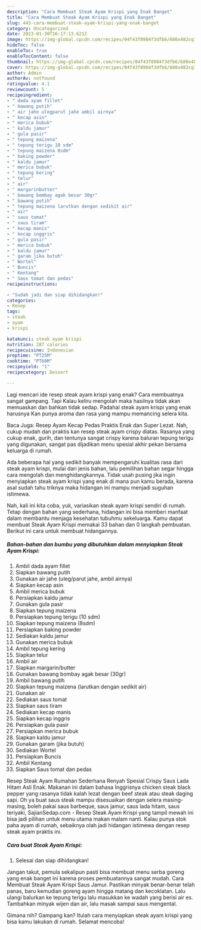```yaml
---
description: "Cara Membuat Steak Ayam Krispi yang Enak Banget"
title: "Cara Membuat Steak Ayam Krispi yang Enak Banget"
slug: 443-cara-membuat-steak-ayam-krispi-yang-enak-banget
category: Uncategorized
date: 2023-01-30T16:17:13.621Z
image: https://img-global.cpcdn.com/recipes/04f43f8984f3dfb6/680x482cq70/steak-ayam-krispi-foto-resep-utama.jpg
hideToc: false
enableToc: true
enableTocContent: false
thumbnail: https://img-global.cpcdn.com/recipes/04f43f8984f3dfb6/680x482cq70/steak-ayam-krispi-foto-resep-utama.jpg
cover: https://img-global.cpcdn.com/recipes/04f43f8984f3dfb6/680x482cq70/steak-ayam-krispi-foto-resep-utama.jpg
author: Admin
authorAv: notfound
ratingvalue: 4.1
reviewcount: 5
recipeingredient:
- " dada ayam fillet"
- " bawang putih"
- " air jahe ulegparut jahe ambil airnya"
- " kecap asin"
- " merica bubuk"
- " kaldu jamur"
- " gula pasir"
- " tepung maizena"
- " tepung terigu 10 sdm"
- " tepung maizena 8sdm"
- " baking powder"
- " kaldu jamur"
- " merica bubuk"
- " tepung kering"
- " telur"
- " air"
- " margarinbutter"
- " bawang bombay agak besar 30gr"
- " bawang putih"
- " tepung maizena larutkan dengan sedikit air"
- " air"
- " saus tomat"
- " saus tiram"
- " kecap manis"
- " kecap inggris"
- " gula pasir"
- " merica bubuk"
- " kaldu jamur"
- " garam jika butuh"
- " Wortel"
- " Buncis"
- " Kentang"
- " Saus tomat dan pedas"
recipeinstructions:

- "Sudah jadi dan siap dihidangkan!"
categories:
- Resep
tags:
- steak
- ayam
- krispi

katakunci: steak ayam krispi 
nutrition: 287 calories
recipecuisine: Indonesian
preptime: "PT25M"
cooktime: "PT60M"
recipeyield: "1"
recipecategory: Dessert

---
```



Lagi mencari ide resep steak ayam krispi yang enak? Cara membuatnya sangat gampang. Tapi Kalau keliru mengolah maka hasilnya tidak akan memuaskan dan bahkan tidak sedap. Padahal steak ayam krispi yang enak harusnya Kan punya aroma dan rasa yang mampu memancing selera kita.


Baca Juga: Resep Ayam Kecap Pedas Praktis Enak dan Super Lezat. Nah, cukup mudah dan praktis kan resep steak ayam crispy diatas. Rasanya yang cukup enak, gurih, dan tentunya sangat crispy karena baluran tepung terigu yang digunakan, sangat pas dijadikan menu spesial akhir pekan bersama keluarga di rumah.

Ada beberapa hal yang sedikit banyak mempengaruhi kualitas rasa dari steak ayam krispi, mulai dari jenis bahan, lalu pemilihan bahan segar hingga cara mengolah dan menghidangkannya. Tidak usah pusing jika ingin menyiapkan steak ayam krispi yang enak di mana pun kamu berada, karena asal sudah tahu triknya maka hidangan ini mampu menjadi suguhan istimewa.


Nah, kali ini kita coba, yuk, variasikan steak ayam krispi sendiri di rumah. Tetap dengan bahan yang sederhana, hidangan ini bisa memberi manfaat dalam membantu menjaga kesehatan tubuhmu sekeluarga. Kamu dapat membuat Steak Ayam Krispi memakai 33 bahan dan 0 langkah pembuatan. Berikut ini cara untuk membuat hidangannya.

<!--inarticleads1-->

##### Bahan-bahan dan bumbu yang dibutuhkan dalam menyiapkan Steak Ayam Krispi:

1. Ambil  dada ayam fillet
1. Siapkan  bawang putih
1. Gunakan  air jahe (uleg/parut jahe, ambil airnya)
1. Siapkan  kecap asin
1. Ambil  merica bubuk
1. Persiapkan  kaldu jamur
1. Gunakan  gula pasir
1. Siapkan  tepung maizena
1. Persiapkan  tepung terigu (10 sdm)
1. Siapkan  tepung maizena (8sdm)
1. Persiapkan  baking powder
1. Sediakan  kaldu jamur
1. Gunakan  merica bubuk
1. Ambil  tepung kering
1. Siapkan  telur
1. Ambil  air
1. Siapkan  margarin/butter
1. Gunakan  bawang bombay agak besar (30gr)
1. Ambil  bawang putih
1. Siapkan  tepung maizena (larutkan dengan sedikit air)
1. Gunakan  air
1. Sediakan  saus tomat
1. Siapkan  saus tiram
1. Sediakan  kecap manis
1. Siapkan  kecap inggris
1. Persiapkan  gula pasir
1. Persiapkan  merica bubuk
1. Siapkan  kaldu jamur
1. Gunakan  garam (jika butuh)
1. Sediakan  Wortel
1. Persiapkan  Buncis
1. Ambil  Kentang
1. Siapkan  Saus tomat dan pedas


Resep Steak Ayam Rumahan Sederhana Renyah Spesial Crispy Saus Lada Hitam Asli Enak. Makanan ini dalam bahasa Inggrisnya chicken steak black pepper yang rasanya tidak kalah lezat dengan beef steak atau steak daging sapi. Oh ya buat saus steak mampu disesuaikan dengan selera masing-masing, boleh pakai saus barbeque, saus jamur, saus lada hitam, saus teriyaki, SajianSedap.com - Resep Steak Ayam Krispi yang tampil mewah ini bisa jadi pilihan untuk menu utama makan malam nanti. Kalau punya stok paha ayam di rumah, sebaiknya olah jadi hidangan istimewa dengan resep steak ayam praktis ini. 

<!--inarticleads2-->

##### Cara buat Steak Ayam Krispi:


1. Selesai dan siap dihidangkan!

Jangan takut, pemula sekalipun pasti bisa membuat menu serba goreng yang enak banget ini karena proses pembuatannya sangat mudah. Cara Membuat Steak Ayam Krispi Saus Jamur. Pastikan minyak benar-benar telah panas, baru kemudian goreng ayam hingga matang dan kecoklatan. Lalu ulangi balurkan ke tepung terigu lalu masukkan ke wadah yang berisi air es. Tambahkan minyak wijen dan air, lalu masak sampai saus mengental. 

Gimana nih? Gampang kan? Itulah cara menyiapkan steak ayam krispi yang bisa kamu lakukan di rumah. Selamat mencoba!
